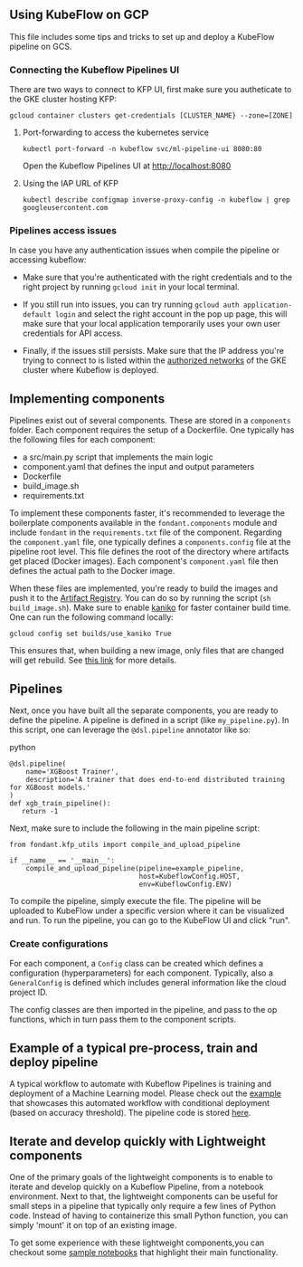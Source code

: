 ## Using KubeFlow on GCP

This file includes some tips and tricks to set up and deploy a KubeFlow pipeline on GCS.

### Connecting the Kubeflow Pipelines UI

There are two ways to connect to KFP UI, first make sure you autheticate to the GKE cluster
hosting KFP:

```
gcloud container clusters get-credentials [CLUSTER_NAME} --zone=[ZONE]
```

1) Port-forwarding to access the kubernetes service

    ```
    kubectl port-forward -n kubeflow svc/ml-pipeline-ui 8080:80
    ```

   Open the Kubeflow Pipelines UI at <http://localhost:8080>


2) Using the IAP URL of KFP

    ```
    kubectl describe configmap inverse-proxy-config -n kubeflow | grep googleusercontent.com
    ```

### Pipelines access issues
In case you have any authentication issues when compile the pipeline or accessing kubeflow: 

* Make sure that you're authenticated with the right credentials and to the right project by running
`gcloud init` in your local terminal.  

* If you still run into issues, you can try running `gcloud auth application-default login` and
select the right account in the pop up page, this will make sure that your local application
temporarily uses your own user credentials for API access.  

* Finally, if the issues still persists. Make sure that the IP address you're trying to connect to 
is listed within the [authorized networks](https://github.com/creativefabrica/fondant-infrastructure/blob/master/terraform/modules/kfp/variables.tf)
of the GKE cluster where Kubeflow is deployed. 


## Implementing components

Pipelines exist out of several components. These are stored in a `components` folder. Each component requires
the setup of a Dockerfile. One typically has the following files for each component:

- a src/main.py script that implements the main logic
- component.yaml that defines the input and output parameters
- Dockerfile
- build_image.sh
- requirements.txt 

To implement these components faster, it's recommended to leverage the boilerplate components available in the `fondant.components` module and include `fondant` in the `requirements.txt` file of the component. Regarding the `component.yaml` file, one typically defines a `components.config` file at the pipeline root level. This file defines the root of the directory where artifacts get placed (Docker images). Each component's `component.yaml` file then defines the actual path to the Docker image.

When these files are implemented, you're ready to build the images and push it to the [Artifact Registry](https://cloud.google.com/artifact-registry). You can do so by running the script (`sh build_image.sh`). Make sure to enable [kaniko](https://cloud.google.com/build/docs/optimize-builds/kaniko-cache) for faster container build time. One can run the following command locally:

```
gcloud config set builds/use_kaniko True
```

This ensures that, when building a new image, only files that are changed will get rebuild. See [this link](https://cloud.google.com/build/docs/optimize-builds/kaniko-cache#configuring_the_cache_expiration_time) for more details.

## Pipelines

Next, once you have built all the separate components, you are ready to define the pipeline. A pipeline is defined in a script (like `my_pipeline.py`). In this script, one can leverage the `@dsl.pipeline` annotator like so:

python
```
@dsl.pipeline(
    name='XGBoost Trainer',
    description='A trainer that does end-to-end distributed training for XGBoost models.'
)
def xgb_train_pipeline():
   return -1
```

Next, make sure to include the following in the main pipeline script:

```
from fondant.kfp_utils import compile_and_upload_pipeline

if __name__ == '__main__':
    compile_and_upload_pipeline(pipeline=example_pipeline,
                                host=KubeflowConfig.HOST,
                                env=KubeflowConfig.ENV)
```

To compile the pipeline, simply execute the file. The pipeline will be uploaded to KubeFlow under a specific version
where it can be visualized and run. To run the pipeline, you can go to the KubeFlow UI and click "run".

### Create configurations

For each component, a `Config` class can be created which defines a configuration (hyperparameters) for each component. Typically, also a `GeneralConfig` is defined which includes general information like the cloud project ID.

The config classes are then imported in the pipeline, and pass to the op functions, which in turn pass them to the component scripts.

## Example of a typical pre-process, train and deploy pipeline

A typical workflow to automate with Kubeflow Pipelines is training and 
deployment of a Machine Learning model. 
Please check out the [example](https://github.com/kubeflow/examples/tree/master/financial_time_series#kubeflow-pipelines) 
that showcases this automated workflow with conditional deployment (based on 
accuracy threshold). The pipeline code is stored [here](https://github.com/kubeflow/examples/blob/master/financial_time_series/tensorflow_model/ml_pipeline.py).


## Iterate and develop quickly with Lightweight components

One of the primary goals of the lightweight components is to enable to iterate 
and develop quickly on a Kubeflow Pipeline, from a notebook environment. 
Next to that, the lightweight components can be useful for small steps in a pipeline 
that typically only require a few lines of Python code. Instead of having to 
containerize this small Python function, you can simply 'mount' it on top of 
an existing image.

To get some experience with these lightweight components,you can checkout some [sample notebooks](https://github.com/Svendegroote91/kfp_samples) that highlight their main functionality.